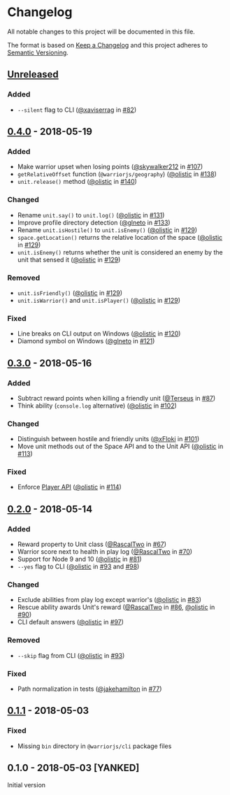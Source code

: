 # Changelog

All notable changes to this project will be documented in this file.

The format is based on [Keep a Changelog](https://keepachangelog.com/en/1.0.0/)
and this project adheres to
[Semantic Versioning](https://semver.org/spec/v2.0.0.html).

## [Unreleased]

### Added

* `--silent` flag to CLI ([@xaviserrag][] in [#82][])

## [0.4.0] - 2018-05-19

### Added

* Make warrior upset when losing points ([@skywalker212][] in [#107][])
* `getRelativeOffset` function (`@warriorjs/geography`) ([@olistic][] in
  [#138][])
* `unit.release()` method ([@olistic][] in [#140][])

### Changed

* Rename `unit.say()` to `unit.log()` ([@olistic][] in [#131][])
* Improve profile directory detection ([@glneto][] in [#133][])
* Rename `unit.isHostile()` to `unit.isEnemy()` ([@olistic][] in [#129][])
* `space.getLocation()` returns the relative location of the space ([@olistic][]
  in [#129][])
* `unit.isEnemy()` returns whether the unit is considered an enemy by the unit
  that sensed it ([@olistic][] in [#129][])

### Removed

* `unit.isFriendly()` ([@olistic][] in [#129][])
* `unit.isWarrior()` and `unit.isPlayer()` ([@olistic][] in [#129][])

### Fixed

* Line breaks on CLI output on Windows ([@olistic][] in [#120][])
* Diamond symbol on Windows ([@glneto][] in [#121][])

## [0.3.0] - 2018-05-16

### Added

* Subtract reward points when killing a friendly unit ([@Terseus][] in [#87][])
* Think ability (`console.log` alternative) ([@olistic][] in [#102][])

### Changed

* Distinguish between hostile and friendly units ([@xFloki][] in [#101][])
* Move unit methods out of the Space API and to the Unit API ([@olistic][] in
  [#113][])

### Fixed

* Enforce [Player API](https://warrior.js.org/docs/space-api) ([@olistic][] in
  [#114][])

## [0.2.0] - 2018-05-14

### Added

* Reward property to Unit class ([@RascalTwo][] in [#67][])
* Warrior score next to health in play log ([@RascalTwo][] in [#70][])
* Support for Node 9 and 10 ([@olistic][] in [#81][])
* `--yes` flag to CLI ([@olistic][] in [#93][] and [#98][])

### Changed

* Exclude abilities from play log except warrior's ([@olistic][] in [#83][])
* Rescue ability awards Unit's reward ([@RascalTwo][] in [#86][], [@olistic][]
  in [#90][])
* CLI default answers ([@olistic][] in [#97][])

### Removed

* `--skip` flag from CLI ([@olistic][] in [#93][])

### Fixed

* Path normalization in tests ([@jakehamilton][] in [#77][])

## [0.1.1] - 2018-05-03

### Fixed

* Missing `bin` directory in `@warriorjs/cli` package files

## 0.1.0 - 2018-05-03 [YANKED]

Initial version

[unreleased]: https://github.com/olistic/warriorjs/compare/v0.4.0...HEAD
[0.4.0]: https://github.com/olistic/warriorjs/compare/v0.3.0...v0.4.0
[0.3.0]: https://github.com/olistic/warriorjs/compare/v0.2.0...v0.3.0
[0.2.0]: https://github.com/olistic/warriorjs/compare/v0.1.1...v0.2.0
[0.1.1]: https://github.com/olistic/warriorjs/compare/v0.1.0...v0.1.1
[@olistic]: https://github.com/olistic
[@rascaltwo]: https://github.com/RascalTwo
[@jakehamilton]: https://github.com/jakehamilton
[@terseus]: https://github.com/Terseus
[@xfloki]: https://github.com/xFloki
[@skywalker212]: https://github.com/skywalker212
[@glneto]: https://github.com/glneto
[@xaviserrag]: https://github.com/xaviserrag
[#67]: https://github.com/olistic/warriorjs/pull/67
[#70]: https://github.com/olistic/warriorjs/pull/70
[#77]: https://github.com/olistic/warriorjs/pull/77
[#81]: https://github.com/olistic/warriorjs/pull/81
[#82]: https://github.com/olistic/warriorjs/pull/82
[#83]: https://github.com/olistic/warriorjs/pull/83
[#86]: https://github.com/olistic/warriorjs/pull/86
[#87]: https://github.com/olistic/warriorjs/pull/87
[#90]: https://github.com/olistic/warriorjs/pull/90
[#93]: https://github.com/olistic/warriorjs/pull/93
[#97]: https://github.com/olistic/warriorjs/pull/97
[#98]: https://github.com/olistic/warriorjs/pull/98
[#101]: https://github.com/olistic/warriorjs/pull/101
[#102]: https://github.com/olistic/warriorjs/pull/102
[#107]: https://github.com/olistic/warriorjs/pull/107
[#113]: https://github.com/olistic/warriorjs/pull/113
[#114]: https://github.com/olistic/warriorjs/pull/114
[#120]: https://github.com/olistic/warriorjs/pull/120
[#121]: https://github.com/olistic/warriorjs/pull/121
[#129]: https://github.com/olistic/warriorjs/pull/129
[#131]: https://github.com/olistic/warriorjs/pull/131
[#133]: https://github.com/olistic/warriorjs/pull/133
[#138]: https://github.com/olistic/warriorjs/pull/138
[#140]: https://github.com/olistic/warriorjs/pull/140
